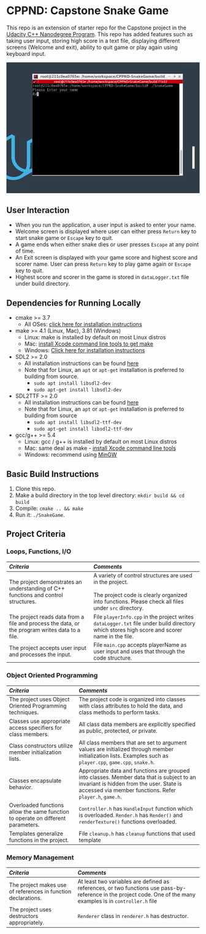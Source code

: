 # CPPND: Capstone Snake Game

This repo is an extension of starter repo for the Capstone project in the [Udacity C++ Nanodegree Program](https://www.udacity.com/course/c-plus-plus-nanodegree--nd213). This repo has added features such as taking user input, storing high score in a text file, displaying different screens (Welcome and exit), ability to quit game or play again using keyboard input.

<img src="snake_game.gif"/>

## User Interaction
- When you run the application, a user input is asked to enter your name.
- Welcome screen is displayed where user can either press `Return` key to start snake game or `Escape` key to quit.
- A game ends when either snake dies or user presses `Escape` at any point of time.
- An Exit screen is displayed with your game score and highest score and scorer name. User can press `Return` key to play game again or `Escape` key to quit.
- Highest score and scorer in the game is stored in `dataLogger.txt` file under build directory. 

## Dependencies for Running Locally
* cmake >= 3.7
  * All OSes: [click here for installation instructions](https://cmake.org/install/)
* make >= 4.1 (Linux, Mac), 3.81 (Windows)
  * Linux: make is installed by default on most Linux distros
  * Mac: [install Xcode command line tools to get make](https://developer.apple.com/xcode/features/)
  * Windows: [Click here for installation instructions](http://gnuwin32.sourceforge.net/packages/make.htm)
* SDL2 >= 2.0
  * All installation instructions can be found [here](https://wiki.libsdl.org/Installation)
  * Note that for Linux, an `apt` or `apt-get` installation is preferred to building from source.
    *  `sudo apt install libsdl2-dev`
    *  `sudo apt-get install libsdl2-dev`
* SDL2TTF >= 2.0
  * All installation instructions can be found [here](https://www.libsdl.org/projects/SDL_ttf/docs/SDL_ttf.html)
  * Note that for Linux, an `apt` or `apt-get` installation is preferred to building from source
    * `sudo apt install libsdl2-ttf-dev`
    * `sudo apt-get install libsdl2-ttf-dev`
* gcc/g++ >= 5.4
  * Linux: gcc / g++ is installed by default on most Linux distros
  * Mac: same deal as make - [install Xcode command line tools](https://developer.apple.com/xcode/features/)
  * Windows: recommend using [MinGW](http://www.mingw.org/)

## Basic Build Instructions

1. Clone this repo.
2. Make a build directory in the top level directory: `mkdir build && cd build`
3. Compile: `cmake .. && make`
4. Run it: `./SnakeGame`.

## Project Criteria

### Loops, Functions, I/O

| _Criteria_                                                                                     	| _Comments_                                                                                                   	| 
|:-----------------------------------------------------------------------------------------------	|:-------------------------------------------------------------------------------------------------------------------------	|
| The project demonstrates an understanding of C++ functions and control structures.             	| A variety of control structures are used in the project.<br><br>The project code is clearly organized into functions. Please check all files under `src` directory.    | 
| The project reads data from a file and process the data, or the program writes data to a file. 	| File `playerInfo.cpp` in the project writes `dataLogger.txt` file under build directory which stores high score and scorer name in the file.  	|
| The project accepts user input and processes the input.                                        	| File `main.cpp` accepts playerName as user input and uses that through the code structure.

### Object Oriented Programming

| _Criteria_                                                                                     	| _Comments_                                                                                                   	| 
|:-----------------------------------------------------------------------------------------------	|:-------------------------------------------------------------------------------------------------------------------------	|
| The project uses Object Oriented Programming techniques.                            | The project code is organized into classes with class attributes to hold the data, and class methods to perform tasks.
| Classes use appropriate access specifiers for class members.                     	| All class data members are explicitly specified as public, protected, or private.
| Class constructors utilize member initialization lists.                          	| All class members that are set to argument values are initialized through member initialization lists.   Examples such as `player.cpp`, `game.cpp`, `snake.h`.
| Classes encapsulate behavior.                                                    	| Appropriate data and functions are grouped into classes. Member data that is subject to an invariant is hidden from the user. State is accessed via member functions. Refer `player.h`, `game.h`.
| Overloaded functions allow the same function to operate on different parameters. 	| `Controller.h` has `HandleInput` function which is overloaded. `Render.h` has `Render()` and `renderTexture()` functions overloaded. 
| Templates generalize functions in the project.                                   	| File `cleanup.h` has `cleanup` functions that used template

### Memory Management

| _Criteria_                                                                       	| _Comments_
|:-----------------------------------------------------------------------------------------------	|:-------------------------------------------------------------------------------------------------------------------------	|
| The project makes use of references in function declarations.                             	| At least two variables are defined as references, or two functions use pass-by-reference in the project code. One of the many examples is in `controller.h` file  |
| The project uses destructors appropriately.                                               	| `Renderer` class in `renderer.h` has destructor.| 
